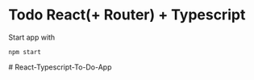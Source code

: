 # Todo React(+ Router) + Typescript

Start app with

    npm start
#   R e a c t - T y p e s c r i p t - T o - D o - A p p  
 